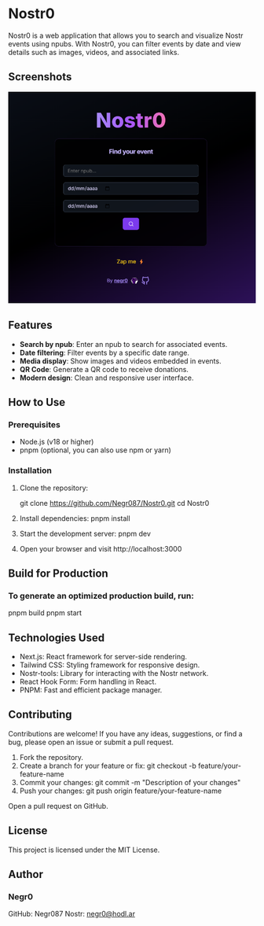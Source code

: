 # Nostr0

Nostr0 is a web application that allows you to search and visualize Nostr events using npubs. With Nostr0, you can filter events by date and view details such as images, videos, and associated links.

## Screenshots

![Nostr0](https://github.com/Negr087/Nostr0/blob/d4cc63c07b25750a17eceb8d9eb3a7d060d7941b/Screenshot_6.png)

## Features

- **Search by npub**: Enter an npub to search for associated events.
- **Date filtering**: Filter events by a specific date range.
- **Media display**: Show images and videos embedded in events.
- **QR Code**: Generate a QR code to receive donations.
- **Modern design**: Clean and responsive user interface.

## How to Use

### Prerequisites

- Node.js (v18 or higher)
- pnpm (optional, you can also use npm or yarn)

### Installation

1. Clone the repository:

   git clone https://github.com/Negr087/Nostr0.git
   cd Nostr0

2. Install dependencies:
   pnpm install

3. Start the development server:
   pnpm dev

4. Open your browser and visit http://localhost:3000

## Build for Production
### To generate an optimized production build, run:
  pnpm build
  pnpm start

## Technologies Used
- Next.js: React framework for server-side rendering.
- Tailwind CSS: Styling framework for responsive design.
- Nostr-tools: Library for interacting with the Nostr network.
- React Hook Form: Form handling in React.
- PNPM: Fast and efficient package manager.

## Contributing
Contributions are welcome! If you have any ideas, suggestions, or find a bug, please open an issue or submit a pull request.
1. Fork the repository.
2. Create a branch for your feature or fix:
   git checkout -b feature/your-feature-name
3. Commit your changes:
   git commit -m "Description of your changes"
4. Push your changes:
   git push origin feature/your-feature-name

Open a pull request on GitHub.
## License
This project is licensed under the MIT License.

## Author
### Negr0
GitHub: Negr087
Nostr: negr0@hodl.ar
